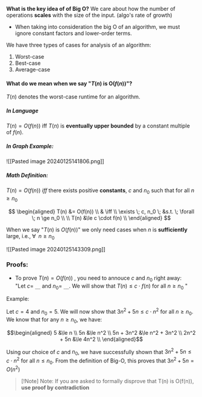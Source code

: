 
**What is the key idea of of Big O?**
	We care about how the number of operations **scales** with the size of the input. (algo's rate of growth)

- When taking into consideration the big O of an algorithm, we must ignore constant factors and lower-order terms. 

We have three types of cases for analysis of an algorithm:
1. Worst-case
2. Best-case
3. Average-case


#### What do we mean when we say "$T(n)$ is O($f(n)$)"?

 $T(n)$ denotes the worst-case runtime for an algorithm. 


##### In Language

$T(n) = O(f(n))$ iff $T(n)$ is **eventually upper bounded** by a constant multiple of $f(n)$. 


##### In Graph Example:

![[Pasted image 20240125141806.png]]

##### Math Definition:

$T(n) = O(f(n))$ $iff$ there exists positive **constants**, $c$ and $n_0$ such that for all $n \ge n_0$ 

$$ \begin{aligned} 
T(n) &= O(f(n)) \\ 
& \iff \\ 
\exists \; c, n_0 \; &s.t. \; \forall \; n \ge n_0 \\ 
\\
T(n) &\le c \cdot f(n) \\ 
\end{aligned} $$

When we say "$T(n)$ is $O(f(n))$" we only need cases when $n$ is **sufficiently** large, i.e., $\forall \;\; n\ge n_0$ 

![[Pasted image 20240125143309.png]]


### Proofs:

- To prove $T(n) = O(f(n))$ , you need to annouce $c$ and $n_0$ right away:  
	"Let $c=$ `__` and $n_0 =$ `__`. We will show that $T(n) \le c \cdot f(n)$  for all $n \ge n_0$ "


Example:

Let $c=4$ and $n_0 = 5$. We will now show that $3n^2 + 5n \le c \cdot n^2$ for all $n\ge n_0$.
We know that for any $n \ge n_0$, we have:

$$\begin{aligned} 5 &\le n \\ 
5n &\le n^2 \\ 
5n + 3n^2 &\le n^2 + 3n^2 \\ 
2n^2 + 5n &\le 4n^2 \\ 
\end{aligned}$$

Using our choice of $c$ and $n_0$, we have successfully shown that $3n^2 + 5n \le c\cdot n^2$ for all $n \le n_0$.
From the definition of Big-O, this proves that $3n^2 + 5n = O(n^2)$

>[!Note] Note: If you are asked to formally disprove that T(n) is O(f(n)), **use proof by contradiction**

